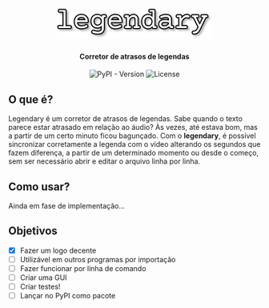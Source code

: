 <h1 align="center">
  <img src="./assets/legendary.png" alt="legendary" width="auto" height="60px">
</h1>
<h4 align="center">
    Corretor de atrasos de legendas
</h4>
<p align="center">
    <img alt="PyPI - Version" src="https://img.shields.io/pypi/v/legendary">
    <img alt="License" src="https://img.shields.io/github/license/camila-cruz/legendary" />
</p>

## O que é?
Legendary é um corretor de atrasos de legendas. Sabe quando o texto parece estar atrasado em relação ao áudio? Às vezes, até estava bom, mas a partir de um certo minuto ficou bagunçado. Com o **legendary**, é possível sincronizar corretamente a legenda com o vídeo alterando os segundos que fazem diferença, a partir de um determinado momento ou desde o começo, sem ser necessário abrir e editar o arquivo linha por linha.

## Como usar?
Ainda em fase de implementação...

## Objetivos
- [x] Fazer um logo decente
- [ ] Utilizável em outros programas por importação
- [ ] Fazer funcionar por linha de comando
- [ ] Criar uma GUI
- [ ] Criar testes!
- [ ] Lançar no PyPI como pacote